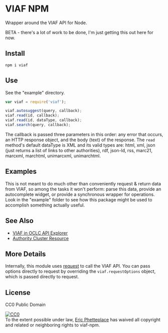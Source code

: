 # VIAF NPM

Wrapper around the VIAF API for Node.

BETA - there's a lot of work to be done, I'm just getting this out here for now.

## Install

```
npm i viaf
```

## Use

See the "example" directory.

```js
var viaf = require('viaf');

viaf.autosuggest(query, callback);
viaf.read(id, callback);
viaf.read(id, dataType, callback);
viaf.search(query, callback);
```

The callback is passed three parameters in this order: any error that occurs, an HTTP response object, and the body (text) of the response. The `read` method's default dataType is XML and its valid types are: html, xml, json (just returns a list of links to other authorities), rdf, json-ld, rss, marc21, marcxml, marchtml, unimarcxml, unimarchtml.

## Examples

This is not meant to do much other than conveniently request & return data from VIAF, so among the tasks it won't perform: parse this data, provide an autocomplete widget, or provide a synchronous wrapper for operations. Look in the "example" folder to see how this package might be used to accomplish something actually useful.

## See Also

- [VIAF in OCLC API Explorer](https://platform.worldcat.org/api-explorer/VIAF/)
- [Authority Cluster Resource](https://www.oclc.org/developer/develop/web-services/viaf/authority-cluster.en.html)

## More Details

Internally, this module uses [request](https://github.com/mikeal/request) to call the VIAF API. You can pass options directly to request by overriding the `viaf.requestOptions` object, which is passed directly to request.

## License

CC0 Public Domain

<p xmlns:dct="http://purl.org/dc/terms/" xmlns:vcard="http://www.w3.org/2001/vcard-rdf/3.0#">
  <a rel="license"
     href="http://creativecommons.org/publicdomain/zero/1.0/">
    <img src="http://i.creativecommons.org/p/zero/1.0/88x31.png" style="border-style: none;" alt="CC0" />
  </a>
  <br />
  To the extent possible under law,
  <a rel="dct:publisher"
     href="https://github.com/phette23/viaf-npm">
    <span property="dct:title">Eric Phetteplace</span></a>
  has waived all copyright and related or neighboring rights to
  <span property="dct:title">viaf-npm</span>.
</p>
